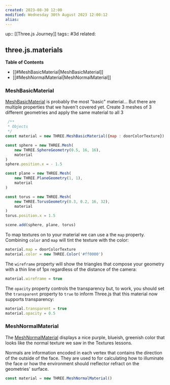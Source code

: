 ```yaml
---
created: 2023-08-30 12:00
modified: Wednesday 30th August 2023 12:00:12
alias:
---
```

up::  [[Three.js Journey]]
tags:: #3d
related:
## three.js.materials

**Table of Contents**
- [[#MeshBasicMaterial|MeshBasicMaterial]]
- [[#MeshNormalMaterial|MeshNormalMaterial]]

### MeshBasicMaterial
[MeshBasicMaterial](https://threejs.org/docs/#api/en/materials/MeshBasicMaterial) is probably the most "basic" material... But there are multiple properties that we haven't covered yet.
Create 3 meshes of 3 different geometries and apply the same material to all 3

```javascript
 /**
 * Objects
 */
const material = new THREE.MeshBasicMaterial({map : doorColorTexture})

const sphere = new THREE.Mesh(
    new THREE.SphereGeometry(0.5, 16, 16),
    material
)
sphere.position.x = - 1.5

const plane = new THREE.Mesh(
    new THREE.PlaneGeometry(1, 1),
    material
)

const torus = new THREE.Mesh(
    new THREE.TorusGeometry(0.3, 0.2, 16, 32),
    material
)
torus.position.x = 1.5

scene.add(sphere, plane, torus)
```

To map textures on to your material we can use a the `map` property. Combining `color` and `map` will tint the texture with the color:

```javascript
material.map = doorColorTexture
material.color = new THREE.Color('#ff0000')
```

The `wireframe` property will show the triangles that compose your geometry with a thin line of 1px regardless of the distance of the camera:
```javascript
material.wireframe = true
```
The `opacity` property controls the transparency but, to work, you should set the `transparent` property to `true` to inform Three.js that this material now supports transparency:
```javascript
material.transparent = true
material.opacity = 0.5
```


### MeshNormalMaterial
The [MeshNormalMaterial](https://threejs.org/docs/#api/en/materials/MeshNormalMaterial) displays a nice purple, blueish, greenish color that looks like the normal texture we saw in the Textures lessons.

Normals are information encoded in each vertex that contains the direction of the outside of the face. They are used to for calculating how to illuminate the face or how the environment should rreflector refract on the geometries' surface.
```javascript
const material = new THREE.MeshNormalMaterial()
```
